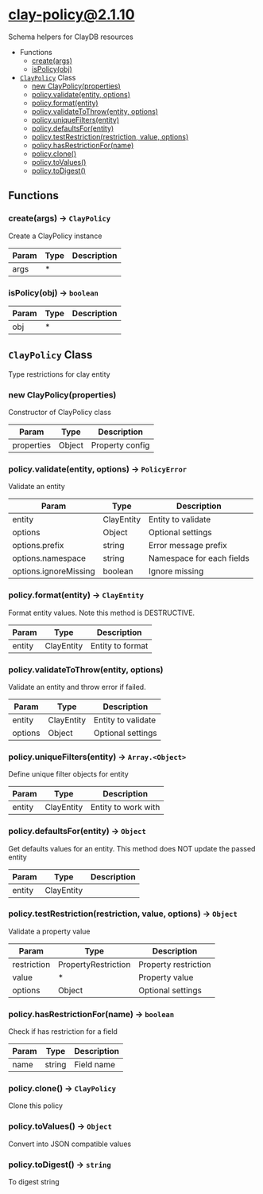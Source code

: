 # clay-policy@2.1.10

Schema helpers for ClayDB resources

+ Functions
  + [create(args)](#clay-policy-function-create)
  + [isPolicy(obj)](#clay-policy-function-is-policy)
+ [`ClayPolicy`](#clay-policy-class) Class
  + [new ClayPolicy(properties)](#clay-policy-class-clay-policy-constructor)
  + [policy.validate(entity, options)](#clay-policy-class-clay-policy-validate)
  + [policy.format(entity)](#clay-policy-class-clay-policy-format)
  + [policy.validateToThrow(entity, options)](#clay-policy-class-clay-policy-validateToThrow)
  + [policy.uniqueFilters(entity)](#clay-policy-class-clay-policy-uniqueFilters)
  + [policy.defaultsFor(entity)](#clay-policy-class-clay-policy-defaultsFor)
  + [policy.testRestriction(restriction, value, options)](#clay-policy-class-clay-policy-testRestriction)
  + [policy.hasRestrictionFor(name)](#clay-policy-class-clay-policy-hasRestrictionFor)
  + [policy.clone()](#clay-policy-class-clay-policy-clone)
  + [policy.toValues()](#clay-policy-class-clay-policy-toValues)
  + [policy.toDigest()](#clay-policy-class-clay-policy-toDigest)

## Functions

<a class='md-heading-link' name="clay-policy-function-create" ></a>

### create(args) -> `ClayPolicy`

Create a ClayPolicy instance

| Param | Type | Description |
| ----- | --- | -------- |
| args | * |  |

<a class='md-heading-link' name="clay-policy-function-is-policy" ></a>

### isPolicy(obj) -> `boolean`



| Param | Type | Description |
| ----- | --- | -------- |
| obj | * |  |



<a class='md-heading-link' name="clay-policy-class"></a>

## `ClayPolicy` Class

Type restrictions for clay entity




<a class='md-heading-link' name="clay-policy-class-clay-policy-constructor" ></a>

### new ClayPolicy(properties)

Constructor of ClayPolicy class

| Param | Type | Description |
| ----- | --- | -------- |
| properties | Object | Property config |


<a class='md-heading-link' name="clay-policy-class-clay-policy-validate" ></a>

### policy.validate(entity, options) -> `PolicyError`

Validate an entity

| Param | Type | Description |
| ----- | --- | -------- |
| entity | ClayEntity | Entity to validate |
| options | Object | Optional settings |
| options.prefix | string | Error message prefix |
| options.namespace | string | Namespace for each fields |
| options.ignoreMissing | boolean | Ignore missing |


<a class='md-heading-link' name="clay-policy-class-clay-policy-format" ></a>

### policy.format(entity) -> `ClayEntity`

Format entity values. Note this method is DESTRUCTIVE.

| Param | Type | Description |
| ----- | --- | -------- |
| entity | ClayEntity | Entity to format |


<a class='md-heading-link' name="clay-policy-class-clay-policy-validateToThrow" ></a>

### policy.validateToThrow(entity, options)

Validate an entity and throw error if failed.

| Param | Type | Description |
| ----- | --- | -------- |
| entity | ClayEntity | Entity to validate |
| options | Object | Optional settings |


<a class='md-heading-link' name="clay-policy-class-clay-policy-uniqueFilters" ></a>

### policy.uniqueFilters(entity) -> `Array.<Object>`

Define unique filter objects for entity

| Param | Type | Description |
| ----- | --- | -------- |
| entity | ClayEntity | Entity to work with |


<a class='md-heading-link' name="clay-policy-class-clay-policy-defaultsFor" ></a>

### policy.defaultsFor(entity) -> `Object`

Get defaults values for an entity. This method does NOT update the passed entity

| Param | Type | Description |
| ----- | --- | -------- |
| entity | ClayEntity |  |


<a class='md-heading-link' name="clay-policy-class-clay-policy-testRestriction" ></a>

### policy.testRestriction(restriction, value, options) -> `Object`

Validate a property value

| Param | Type | Description |
| ----- | --- | -------- |
| restriction | PropertyRestriction | Property restriction |
| value | * | Property value |
| options | Object | Optional settings |


<a class='md-heading-link' name="clay-policy-class-clay-policy-hasRestrictionFor" ></a>

### policy.hasRestrictionFor(name) -> `boolean`

Check if has restriction for a field

| Param | Type | Description |
| ----- | --- | -------- |
| name | string | Field name |


<a class='md-heading-link' name="clay-policy-class-clay-policy-clone" ></a>

### policy.clone() -> `ClayPolicy`

Clone this policy

<a class='md-heading-link' name="clay-policy-class-clay-policy-toValues" ></a>

### policy.toValues() -> `Object`

Convert into JSON compatible values

<a class='md-heading-link' name="clay-policy-class-clay-policy-toDigest" ></a>

### policy.toDigest() -> `string`

To digest string



